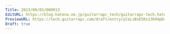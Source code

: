 ```yaml
---
Title: 2013/09/03/000913
EditURL: https://blog.hatena.ne.jp/guitarrapc_tech/guitarrapc-tech.hatenablog.com/atom/entry/6802418398340967692
PreviewURL: https://tech.guitarrapc.com/draft/entry/yCaLsBsE5Ks13b94pDrIDcLxDdg
Draft: true
---
```


